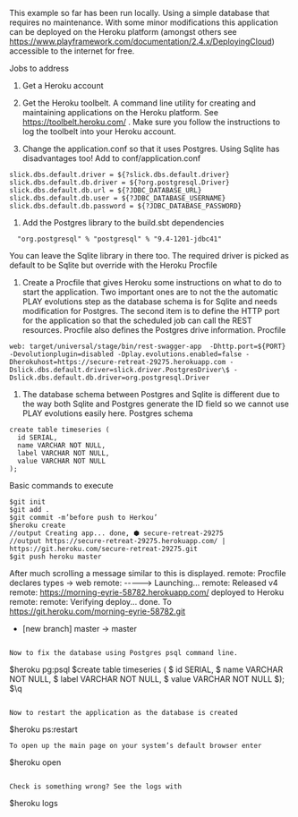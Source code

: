 This example so far has been run locally. Using a simple database that requires no maintenance. With some minor modifications this application can be deployed on the Heroku platform (amongst others see https://www.playframework.com/documentation/2.4.x/DeployingCloud) accessible to the internet for free.


Jobs to address

1. Get a Heroku account

2. Get the Heroku toolbelt. A command line utility for creating and maintaining applications on the Heroku platform. See https://toolbelt.heroku.com/ . Make sure you follow the instructions to log the toolbelt into your Heroku account.

3. Change the application.conf so that it uses Postgres. Using Sqlite has disadvantages too!
Add to conf/application.conf
```
slick.dbs.default.driver = ${?slick.dbs.default.driver}
slick.dbs.default.db.driver = ${?org.postgresql.Driver}
slick.dbs.default.db.url = ${?JDBC_DATABASE_URL}
slick.dbs.default.db.user = ${?JDBC_DATABASE_USERNAME}
slick.dbs.default.db.password = ${?JDBC_DATABASE_PASSWORD}
```

1. Add the Postgres library to the build.sbt dependencies
```
  "org.postgresql" % "postgresql" % "9.4-1201-jdbc41"
```

You can leave the Sqlite library in there too. The required driver is picked as default to be Sqlite but override with the Heroku Procfile


1. Create a Procfile that gives Heroku some instructions on what to do to start the application. Two important ones are to not the the automatic PLAY evolutions step as the database schema is for Sqlite and needs modification for Postgres. The second item is to define the HTTP port for the application so that the scheduled job can call the REST resources. Procfile also defines the Postgres drive information.
Procfile
```
web: target/universal/stage/bin/rest-swagger-app  -Dhttp.port=${PORT} -Devolutionplugin=disabled -Dplay.evolutions.enabled=false -Dherokuhost=https://secure-retreat-29275.herokuapp.com -Dslick.dbs.default.driver=slick.driver.PostgresDriver\$ -Dslick.dbs.default.db.driver=org.postgresql.Driver
```
1. The database schema between Postgres and Sqlite is different due to the way both Sqlite and Postgres generate the ID field so we cannot use PLAY evolutions easily here. 
Postgres schema
```
create table timeseries (
  id SERIAL,
  name VARCHAR NOT NULL,
  label VARCHAR NOT NULL,
  value VARCHAR NOT NULL
);
```

Basic commands to execute
```
$git init
$git add .
$git commit -m’before push to Herkou’
$heroku create
//output Creating app... done, ⬢ secure-retreat-29275
//output https://secure-retreat-29275.herokuapp.com/ | https://git.heroku.com/secure-retreat-29275.git
$git push heroku master
```

After much scrolling a message similar to this is displayed.
remote:        Procfile declares types -> web
remote: -----> Launching...
remote:        Released v4
remote:        https://morning-eyrie-58782.herokuapp.com/ deployed to Heroku
remote: 
remote: Verifying deploy... done.
To https://git.heroku.com/morning-eyrie-58782.git
 * [new branch]      master -> master
```

Now to fix the database using Postgres psql command line. 
```
$heroku pg:psql
$create table timeseries (
$  id SERIAL,
$  name VARCHAR NOT NULL,
$  label VARCHAR NOT NULL,
$  value VARCHAR NOT NULL
$);
$\q
```

Now to restart the application as the database is created
```
$heroku ps:restart
```
To open up the main page on your system’s default browser enter
```
$heroku open
```

Check is something wrong? See the logs with
```
$heroku logs
```
